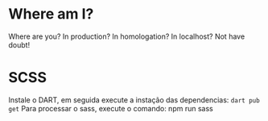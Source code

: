 # Where am I?

Where are you?
In production? In homologation? In localhost?
Not have doubt!

# SCSS

Instale o DART, em seguida execute a instação das dependencias: `dart pub get`
Para processar o sass, execute o comando: npm run sass
